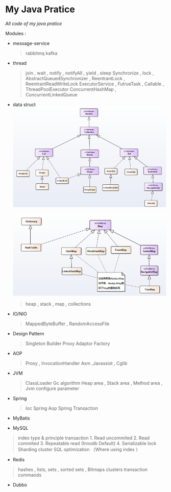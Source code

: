 # My Java Pratice
   _All code of my java pratice_

Modules :

 - message-service  
   > rabbitmq
   > kafka

 - thread
   > join , wait , notify , notifyAll , yield , sleep
   > Synchronize , lock , AbstractQueuedSynchronizer , ReentrantLock , ReentrantReadWriteLock
   > ExecutorService , FutrueTask , Callable , ThreadPoolExecutor
   > ConcurrentHashMap , ConcurrentLinkedQueue

 - data struct
   ![Collection](image/collection.png)
   
   ![Map](image/map.png)

   > heap , stack , map , collections

 - IO/NIO
   > MappedByteBuffer , RandomAccessFile

 - Design Pattern
   > Singleton
   > Builder
   > Proxy
   > Adaptor
   > Factory

 - AOP
   > Proxy , InvocationHandler
   > Asm ,Javassist , Cglib

 - JVM
   > ClassLoader
   > Gc algorithm
   > Heap area , Stack area , Method area ,
   > Jvm configure parameter

 - Spring
   > Ioc
   > Spring Aop
   > Spring Transaction


 - MyBatis


 - MySQL
  > index type & principle
  > transaction
    1. Read uncommited
    2. Read commited
    3. Repeatable read (Innodb Default)
    4. Serializable
  > lock
  > Sharding
  > cluster
  > SQL optimization （Where using index ）


 - Redis
  > hashes , lists, sets , sorted sets , Bitmaps
  > clusters
  > transaction
  > commands


 - Dubbo
  >